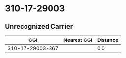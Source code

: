 # 310-17-29003
## Unrecognized Carrier


| CGI | Nearest CGI | Distance |
|-----|-------------|----------|
| 310-17-29003-367 |  | 0.0 |
